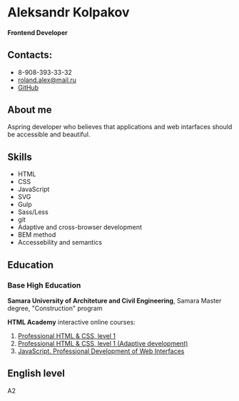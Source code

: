 # Aleksandr Kolpakov

#### Frontend Developer

## Contacts:
* 8-908-393-33-32
* roland.alex@mail.ru
* [GitHub](https://github.com/rcole1919/)

## About me
Aspring developer who believes that applications and web intarfaces should be accessible and beautiful.

## Skills

* HTML
* CSS
* JavaScript
* SVG
* Gulp
* Sass/Less
* git
* Adaptive and cross-browser development
* BEM method
* Accessebility and semantics

## Education

### Base High Education

**Samara University of Architeture and Civil Engineering**, Samara
Master degree, "Construction" program

**HTML Academy** interactive online courses:
1. [Professional HTML & CSS, level 1](https://assets.htmlacademy.ru/certificates/intensive/155/1309637.pdf?1583429284)
2. [Professional HTML & CSS, level 1 (Adaptive development)](https://assets.htmlacademy.ru/certificates/intensive/157/1309637.pdf?1589456006)
3. [JavaScript. Professional Development of Web Interfaces](https://assets.htmlacademy.ru/certificates/intensive/167/1309637.pdf?1595347271)

## English level

А2

